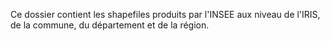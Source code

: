 Ce dossier contient les shapefiles produits par l'INSEE aux niveau de l'IRIS, de la commune, du département et de la région. 